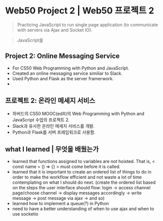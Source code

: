 # Web50 Project 2 | Web50 프로젝트 2
> Practicing JavaScript to run single page application (to communicate with servers via Ajax and Socket IO).

> JavaScript를

## Project 2: Online Messaging Service
- For CS50 Web Programming with Python and JavaScript.
- Created an online messaging service similiar to Slack.
- Used Python and Flask as the server framerwork.
-

## 프로젝트 2: 온라인 메세지 서비스
- 하버드의 CS50 MOOC(edX)의 Web Programming with Python and JavaScript 수업의 프로젝트 2.
- Slack과 유사한 온라인 메세지 서비스를 개발.
- Python과 Flask를 서버 프레임워크로 사용함.


## what I learned | 무엇을 배웠는가
>
- learned that functions assigned to variables are not hoisted. That is, < const name = () => {} > must come before it is called.
- learned that it is important to create an ordered list of things to do in order to make the workflow efficient and not waste a lot of time contemplating on what I should do next.
  (create the ordered list based on the steps the user interface should flow: login -> access channel page/choose channel -> display messages accordingly -> write message -> post message via ajax -> and so)
- learned how to implement a queue(?) in Python
- need to have a better understanding of when to use ajax and when to use socketio

